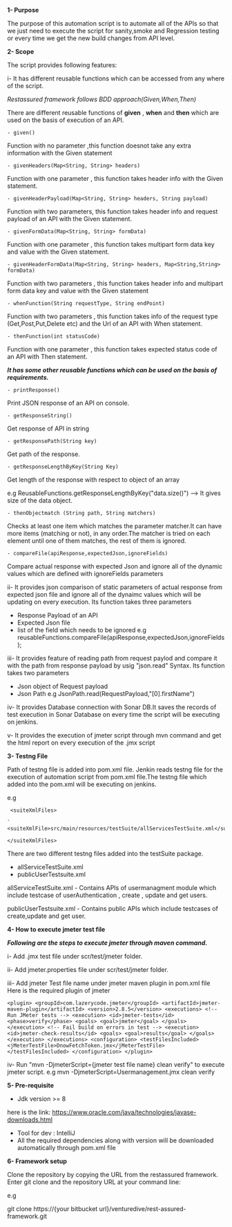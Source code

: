 **1- Purpose**

The purpose of this automation script is to automate all of the APIs so that we just need to execute the script for sanity,smoke and Regression testing or every time we get the new build changes from API level.
 
 **2- Scope**
 
 The script provides following features:
 

i- It has different reusable functions which can be accessed from any where of the script.

_Restassured framework follows BDD approach(Given,When,Then)_

There are different reusable functions of  **given** , **when** and **then** which are used on the basis of execution of an API.

`- given()`

Function with no parameter ,this function doesnot take any extra information with the Given statement

`- givenHeaders(Map<String, String> headers)`

Function with one parameter , this function takes header info with the Given statement.

`- givenHeaderPayload(Map<String, String> headers, String payload)`

Function with two parameters, this function takes header info and request payload of an API with the Given statement.

`- givenFormData(Map<String, String> formData)`

Function with one parameter , this function takes multipart form data key and value with the Given statement.

`- givenHeaderFormData(Map<String, String> headers, Map<String,String> formData)`

Function with two parameters , this function takes header info and multipart form data key and value with the Given statement

`- whenFunction(String requestType, String endPoint)`

Function with two parameters , this function takes info of the request type (Get,Post,Put,Delete etc) and the Url of an API with When statement. 

`- thenFunction(int statusCode)`

Function with one parameter , this function takes expected status code of an API with Then statement.

_**It has some other reusable functions which can be used on the basis of requirements.**_

`- printResponse()`

Print JSON response of an API on console.

`- getResponseString()`

Get response of API in string

`- getResponsePath(String key)`

Get path of the response.

`- getResponseLengthByKey(String Key)`

Get length of the response with respect to object of an array

e.g ReusableFunctions.getResponseLengthByKey("data.size()") --> It gives size of the data object.

`- thenObjectmatch (String path, String matchers)`

Checks at least one item which matches the parameter matcher.It can have more items (matching or not), in any order.The matcher is tried on each element until one of them matches, the rest of them is ignored.


`- compareFile(apiResponse,expectedJson,ignoreFields)`

Compare actual response with expected Json and ignore all of the dynamic values which are defined with ignoreFields parameters


ii-  It provides json comparison of static parameters of actual response from expected json file and ignore all of the dynaimc values which will be updating on every execution.
Its function takes three parameters
- Response Payload of an API
- Expected Json file
- list of the field which needs to be ignored
e.g reusableFunctions.compareFile(apiResponse,expectedJson,ignoreFields);

iii- It provides feature of reading path from request paylod and compare it with the path from response payload by usig "json.read" Syntax.
Its function takes two parameters
- Json object of Request payload 
- Json Path
e.g JsonPath.read(RequestPayload,"[0].firstName")

iv- It provides Database connection with Sonar DB.It saves the records of test execution in Sonar Database on every time the script will be executing on jenkins.

v- It provides the execution of jmeter script through mvn command and get the html report on every execution of the .jmx script

**3- Testng File**

Path of testng file is added into pom.xml file. Jenkin reads testng file for the execution of automation script from pom.xml file.The testng file which added into the pom.xml will be executing on jenkins.

e.g

   ` <suiteXmlFiles>`
 
    ` <suiteXmlFile>src/main/resources/testSuite/allServicesTestSuite.xml</suiteXmlFile>`  
   
   `</suiteXmlFiles>`
   
   There are two different testng files added into the testSuite package.
   - allServiceTestSuite.xml
   - publicUserTestsuite.xml
   
   allServiceTestSuite.xml - Contains APIs of usermanagment module which include testcase of userAuthentication , create , update and get users.
   
   publicUserTestsuite.xml - Contains public APIs which include testcases of create,update and get user.
  

**4- How to execute jmeter test file**

_**Following are the steps to execute jmeter through maven command.**_

i-  Add .jmx test file under scr/test/jmeter folder.

ii-  Add jmeter.properties file under scr/test/jmeter folder.

iii- Add jmeter Test file name under jmeter maven plugin in pom.xml file
 Here is the required plugin of jmeter

`<plugin>
                <groupId>com.lazerycode.jmeter</groupId>
                <artifactId>jmeter-maven-plugin</artifactId>
                <version>2.8.5</version>
                <executions>
                    <!-- Run JMeter tests -->
                    <execution>
                        <id>jmeter-tests</id>
                        <phase>verify</phase>
                        <goals>
                            <goal>jmeter</goal>
                        </goals>
                    </execution>
                    <!-- Fail build on errors in test -->
                    <execution>
                        <id>jmeter-check-results</id>
                        <goals>
                            <goal>results</goal>
                        </goals>
                    </execution>
                </executions>
                <configuration>
                    <testFilesIncluded>
                        <jMeterTestFile>DnowFetchToken.jmx</jMeterTestFile>
                    </testFilesIncluded>
                </configuration>
       </plugin>
`

iv- Run "mvn -DjmeterScript={jmeter test file name} clean verify" to execute jmeter script.
e.g mvn -DjmeterScript=Usermanagement.jmx clean verify

**5- Pre-requisite**

 - Jdk version >= 8

here is the link: 
https://www.oracle.com/java/technologies/javase-downloads.html

- Tool for dev : IntelliJ
- All the required dependencies along with version will be downloaded automatically through pom.xml file

**6- Framework setup** 

Clone the repository by copying the URL from the restassured framework. Enter git clone and the repository URL at your command line:
                                                                      
e.g

git clone https://{your bitbucket url}/venturedive/rest-assured-framework.git

